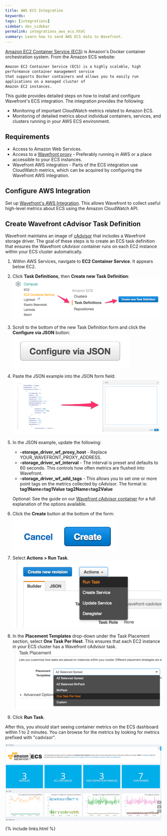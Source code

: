 ```yaml
---
title: AWS ECS Integration
keywords:
tags: [integrations]
sidebar: doc_sidebar
permalink: integrations_aws_ecs.html
summary: Learn how to send AWS ECS data to Wavefront.
---
```

[Amazon EC2 Container Service (ECS)](https://aws.amazon.com/ecs/) is Amazon's Docker container orchestration system. From the Amazon ECS website:

```quote
Amazon EC2 Container Service (ECS) is a highly scalable, high performance container management service 
that supports Docker containers and allows you to easily run applications on a managed cluster of 
Amazon EC2 instances.
```

This guide provides detailed steps on how to install and configure Wavefront's ECS integration. The integration provides the following:

- Monitoring of important CloudWatch metrics related to Amazon ECS.
- Monitoring of detailed metrics about individual containers, services, and clusters running in your AWS ECS environment.
 
## Requirements

- Access to Amazon Web Services.
- Access to a [Wavefront proxy](proxies_installing) - Preferably running in AWS or a place accessible to your ECS instances.
- Wavefront AWS integration - Parts of the ECS integration use CloudWatch metrics, which can be acquired by configuring the Wavefront AWS integration.
 
## Configure AWS Integration
 
Set up [Wavefront's AWS Integration](integrations_aws_metrics). This allows Wavefront to collect useful high-level metrics about ECS using the Amazon CloudWatch API.
 
## Create Wavefront cAdvisor Task Definition
 
Wavefront maintains an image of [cAdvisor](integrations_cadvisor) that includes a Wavefront storage driver. The goal of these steps is to create an ECS task definition that ensures the Wavefront cAdvisor container runs on each EC2 instance within your ECS cluster automatically.

1. Within AWS Services, navigate to **EC2 Container Service**. It appears below EC2. 
1. Click **Task Definitions**, then **Create new Task Definition**:
  ![create task def](images/create_new_task_definition.png)
1. Scroll to the bottom of the new Task Definition form and click the **Configure via JSON** button:
  ![configure json](images/configure_json.png)
1. Paste the JSON example into the JSON form field:
  ![paste json](images/paste_json.png)
1. In the JSON example, update the following:
    - **-storage_driver_wf_proxy_host** - Replace YOUR_WAVEFRONT_PROXY_ADDRESS.
    - **-storage_driver_wf_interval** - The interval is preset and defaults to 60 seconds. This controls how often metrics are flushed into Wavefront.
    - **-storage_driver_wf_add_tags** - This allows you to set one or more point tags on the metrics collected by cAdvisor. The format is: **tag1Name=tag1Value** **tag2Name=tag2Value**

   Optional: See the guide on our [Wavefront cAdvisor container](integrations_cadvisor) for a full explanation of the options available.
1. Click the **Create** button at the bottom of the form:
  ![create menu](images/create.png)
1. Select **Actions > Run Task**.
  ![actions menu](images/actions_run_task.png)
1. In the **Placement Templates** drop-down under the Task Placement section, select **One Task Per Host**. This ensures that each EC2 instance in your ECS cluster has a Wavefront cAdvisor task.
  ![actions menu](images/one_task_per_host.png)
1. Click **Run Task**.

After this, you should start seeing container metrics on the ECS dashboard within 1 to 2 minutes. You can browse for the metrics by looking for metrics prefixed with "cadvisor".

![db aws ecs](images/db_aws_ecs.png)

{% include links.html %}

